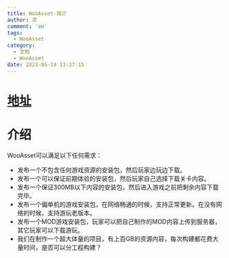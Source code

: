```yaml
---
title: WooAsset-简介
author: 灵
comment: 'on'
tags:
  - WooAsset
category:
  - 文档
  - WooAsset
date: 2023-05-19 13:37:15
---
```


# [地址](https://github.com/OnClick9927/WooAsset)
# 介绍
WooAsset可以满足以下任何需求：

* 发布一个不包含任何游戏资源的安装包，然后玩家边玩边下载。
* 发布一个可以保证前期体验的安装包，然后玩家自己选择下载关卡内容。
* 发布一个保证300MB以下内容的安装包，然后进入游戏之前把剩余内容下载完毕。
* 发布一个偏单机的游戏安装包，在网络畅通的时候，支持正常更新。在没有网络的时候，支持游玩老版本。
* 发布一个MOD游戏安装包，玩家可以把自己制作的MOD内容上传到服务器，其它玩家可以下载游玩。
* 我们在制作一个超大体量的项目，有上百GB的资源内容，每次构建都花费大量时间，是否可以分工程构建？

